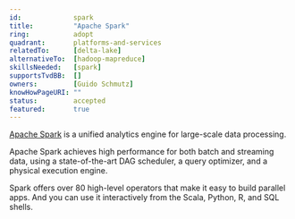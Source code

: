 ```yaml
---
id:				spark
title:      	"Apache Spark"
ring:       	adopt
quadrant:   	platforms-and-services
relatedTo:		[delta-lake]
alternativeTo:	[hadoop-mapreduce]
skillsNeeded:	[spark]
supportsTvdBB:	[]
owners:         [Guido Schmutz] 
knowHowPageURI:	"" 
status:			accepted
featured:       true
---
```


[Apache Spark](https://spark.apache.org/) is a unified analytics engine for large-scale data processing. 

Apache Spark achieves high performance for both batch and streaming data, using a state-of-the-art DAG scheduler, a query optimizer, and a physical execution engine. 

Spark offers over 80 high-level operators that make it easy to build parallel apps. And you can use it interactively from the Scala, Python, R, and SQL shells. 
